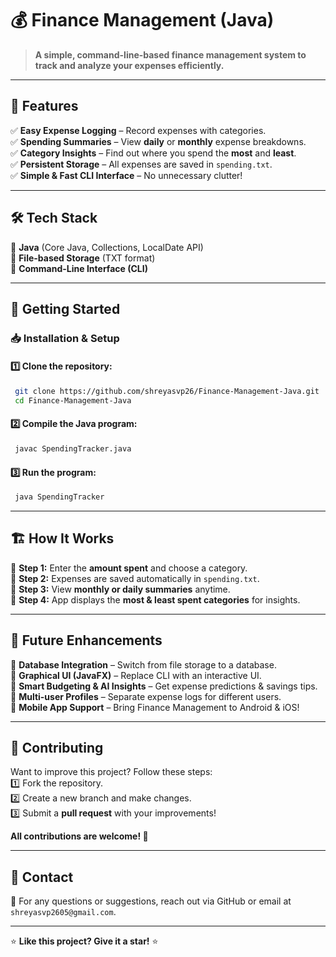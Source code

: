 # 💰 Finance Management (Java)

> **A simple, command-line-based finance management system to track and analyze your expenses efficiently.**

---

## 📌 Features

✅ **Easy Expense Logging** – Record expenses with categories.  
✅ **Spending Summaries** – View **daily** or **monthly** expense breakdowns.  
✅ **Category Insights** – Find out where you spend the **most** and **least**.  
✅ **Persistent Storage** – All expenses are saved in `spending.txt`.  
✅ **Simple & Fast CLI Interface** – No unnecessary clutter!  

---

## 🛠️ Tech Stack

🔹 **Java** (Core Java, Collections, LocalDate API)  
🔹 **File-based Storage** (TXT format)  
🔹 **Command-Line Interface (CLI)**  

---

## 🚀 Getting Started

### 📥 Installation & Setup

#### 1️⃣ Clone the repository:
```sh
 git clone https://github.com/shreyasvp26/Finance-Management-Java.git
 cd Finance-Management-Java
```
#### 2️⃣ Compile the Java program:
```sh
 javac SpendingTracker.java
```
#### 3️⃣ Run the program:
```sh
 java SpendingTracker
```

---

## 🏗️ How It Works

🔹 **Step 1:** Enter the **amount spent** and choose a category.  
🔹 **Step 2:** Expenses are saved automatically in `spending.txt`.  
🔹 **Step 3:** View **monthly or daily summaries** anytime.  
🔹 **Step 4:** App displays the **most & least spent categories** for insights.  

---

## 🎯 Future Enhancements

🔸 **Database Integration** – Switch from file storage to a database.  
🔸 **Graphical UI (JavaFX)** – Replace CLI with an interactive UI.  
🔸 **Smart Budgeting & AI Insights** – Get expense predictions & savings tips.  
🔸 **Multi-user Profiles** – Separate expense logs for different users.  
🔸 **Mobile App Support** – Bring Finance Management to Android & iOS!  

---

## 🤝 Contributing

Want to improve this project? Follow these steps:  
1️⃣ Fork the repository.  
2️⃣ Create a new branch and make changes.  
3️⃣ Submit a **pull request** with your improvements!  

**All contributions are welcome! 🚀**

---

## 📩 Contact

📧 For any questions or suggestions, reach out via GitHub or email at `shreyasvp2605@gmail.com`.

---

⭐ **Like this project? Give it a star!** ⭐

